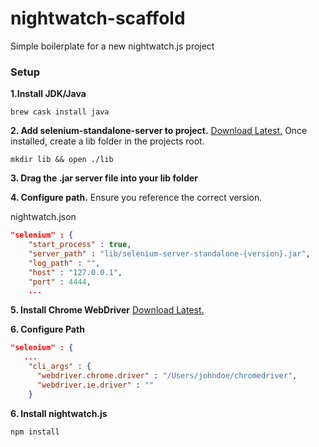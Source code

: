 # nightwatch-scaffold
Simple boilerplate for a new nightwatch.js project

### Setup

**1.Install JDK/Java**
```
brew cask install java
```

**2. Add selenium-standalone-server to project.** [Download Latest.](http://selenium-release.storage.googleapis.com/index.html) Once installed,
create a lib folder in the projects root.
```
mkdir lib && open ./lib
```
**3. Drag the .jar server file into your lib folder**

**4. Configure path.** Ensure you reference the correct version.

nightwatch.json
```json
"selenium" : {
    "start_process" : true,
    "server_path" : "lib/selenium-server-standalone-{version}.jar",
    "log_path" : "",
    "host" : "127.0.0.1",
    "port" : 4444,
    ...
```

**5. Install Chrome WebDriver** [Download Latest.](http://chromedriver.storage.googleapis.com/index.html)

**6. Configure Path**
```json
"selenium" : {
   ...
    "cli_args" : {
      "webdriver.chrome.driver" : "/Users/johndoe/chromedriver",
      "webdriver.ie.driver" : ""
    }
```

**6. Install nightwatch.js**
```
npm install
```
